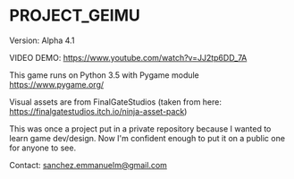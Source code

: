 # PROJECT_GEIMU

Version: Alpha 4.1


VIDEO DEMO: https://www.youtube.com/watch?v=JJ2tp6DD_7A


This game runs on Python 3.5 with Pygame module https://www.pygame.org/

Visual assets are from FinalGateStudios (taken from here: https://finalgatestudios.itch.io/ninja-asset-pack)


This was once a project put in a private repository because I wanted to learn game dev/design. Now I'm confident enough to put it on a public one for anyone to see. 


Contact: sanchez.emmanuelm@gmail.com
